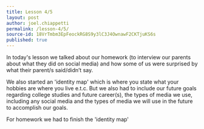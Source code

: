 ```yaml
---
title: Lesson 4/5
layout: post
author: joel.chiappetti
permalink: /lesson-4/5/
source-id: 18VrTmbm3EpFeockRG8S9y3lC3J4OwnawF2CKTjuKS6s
published: true
---
```

In today's lesson we talked about our homework (to interview our parents about what they did on social media) and how some of us were surprised by what their parent/s said/didn’t say.

We also started an 'identity map' which is where you state what your hobbies are where you live e.t.c. But we also had to include our future goals regarding college studies and future career(s), the types of media we use, including any social media and the types of media we will use in the future to accomplish our goals. 

For homework we had to finish the 'identity map'

 

